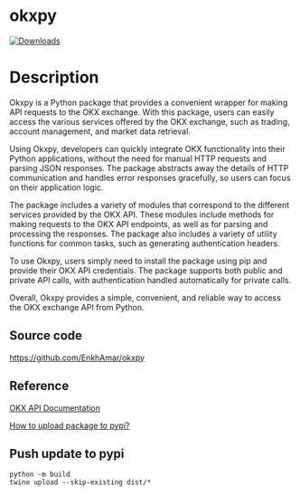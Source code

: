 # okxpy

[![Downloads](https://pepy.tech/badge/okxpy)](https://pepy.tech/project/okxpy)

# Description

Okxpy is a Python package that provides a convenient wrapper for making API requests to the OKX exchange. With this package, users can easily access the various services offered by the OKX exchange, such as trading, account management, and market data retrieval.

Using Okxpy, developers can quickly integrate OKX functionality into their Python applications, without the need for manual HTTP requests and parsing JSON responses. The package abstracts away the details of HTTP communication and handles error responses gracefully, so users can focus on their application logic.

The package includes a variety of modules that correspond to the different services provided by the OKX API. These modules include methods for making requests to the OKX API endpoints, as well as for parsing and processing the responses. The package also includes a variety of utility functions for common tasks, such as generating authentication headers.

To use Okxpy, users simply need to install the package using pip and provide their OKX API credentials. The package supports both public and private API calls, with authentication handled automatically for private calls.

Overall, Okxpy provides a simple, convenient, and reliable way to access the OKX exchange API from Python.


## Source code

https://github.com/EnkhAmar/okxpy


## Reference

[OKX API Documentation](https://www.okx.com/docs-v5/en/)

[How to upload package to pypi?](https://www.freecodecamp.org/news/how-to-create-and-upload-your-first-python-package-to-pypi/)


## Push update to pypi

```shell
python -m build
twine upload --skip-existing dist/*  
```